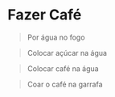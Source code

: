 # Fazer Café

> Por água no fogo

> Colocar açúcar na água

> Colocar café na água

> Coar o café na garrafa&#x9;